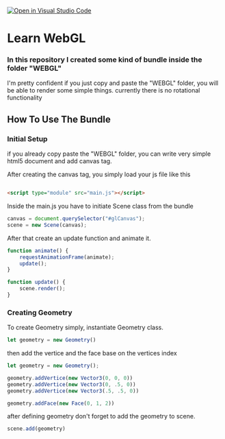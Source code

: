 [![Open in Visual Studio Code](https://classroom.github.com/assets/open-in-vscode-f059dc9a6f8d3a56e377f745f24479a46679e63a5d9fe6f495e02850cd0d8118.svg)](https://classroom.github.com/online_ide?assignment_repo_id=5550268&assignment_repo_type=AssignmentRepo)

# Learn WebGL

### In this repository I created some kind of bundle inside the folder "WEBGL"

I'm pretty confident if you just copy and paste the "WEBGL" folder, you will be able to render some simple things.
currently there is no rotational functionality

## How To Use The Bundle

### Initial Setup

if you already copy paste the "WEBGL" folder, you can write very simple html5 document and add canvas tag.

After creating the canvas tag, you simply load your js file like this

```html

<script type="module" src="main.js"></script>
```

Inside the main.js you have to initiate Scene class from the bundle

```js
canvas = document.querySelector("#glCanvas");
scene = new Scene(canvas);
```

After that create an update function and animate it.

```js
function animate() {
    requestAnimationFrame(animate);
    update();
}

function update() {
    scene.render();
}
```

### Creating Geometry

To create Geometry simply, instantiate Geometry class.

```js
let geometry = new Geometry()
```

then add the vertice and the face base on the vertices index

```js
let geometry = new Geometry();

geometry.addVertice(new Vector3(0, 0, 0))
geometry.addVertice(new Vector3(0, .5, 0))
geometry.addVertice(new Vector3(.5, .5, 0))

geometry.addFace(new Face(0, 1, 2))
```

after defining geometry don't forget to add the geometry to scene.

```js 
scene.add(geometry)
```